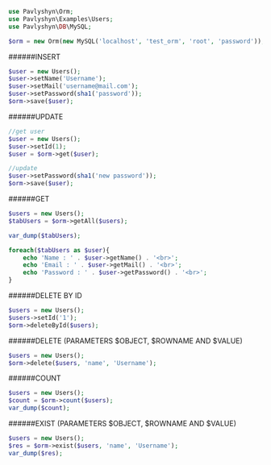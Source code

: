 

```php
use Pavlyshyn\Orm;
use Pavlyshyn\Examples\Users;
use Pavlyshyn\DB\MySQL;

$orm = new Orm(new MySQL('localhost', 'test_orm', 'root', 'password'));
```


######INSERT
```php
$user = new Users();
$user->setName('Username');
$user->setMail('username@mail.com');
$user->setPassword(sha1('password'));
$orm->save($user);
```



######UPDATE
```php
//get user
$user = new Users();
$user->setId(1);
$user = $orm->get($user);

//update
$user->setPassword(sha1('new password'));
$orm->save($user);
```



######GET
```php
$users = new Users();
$tabUsers = $orm->getAll($users);

var_dump($tabUsers);

foreach($tabUsers as $user){
    echo 'Name : ' . $user->getName() . '<br>';
    echo 'Email : ' . $user->getMail() . '<br>';
    echo 'Password : ' . $user->getPassword() . '<br>';
}
```


######DELETE BY ID
```php
$users = new Users();
$users->setId('1');
$orm->deleteById($users);
```


######DELETE (PARAMETERS $OBJECT, $ROWNAME AND $VALUE)
```php
$users = new Users();
$orm->delete($users, 'name', 'Username');
```


######COUNT
```php
$users = new Users();
$count = $orm->count($users);
var_dump($count);
```


######EXIST (PARAMETERS $OBJECT, $ROWNAME AND $VALUE)
```php
$users = new Users();
$res = $orm->exist($users, 'name', 'Username');
var_dump($res);
```
